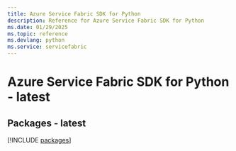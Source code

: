 ```yaml
---
title: Azure Service Fabric SDK for Python
description: Reference for Azure Service Fabric SDK for Python
ms.date: 01/29/2025
ms.topic: reference
ms.devlang: python
ms.service: servicefabric
---
```

# Azure Service Fabric SDK for Python - latest
## Packages - latest
[!INCLUDE [packages](service-fabric-index.md)]